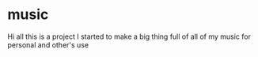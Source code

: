 # music

Hi all this is a project I started to make a big thing full of all of my music for personal and other's use
